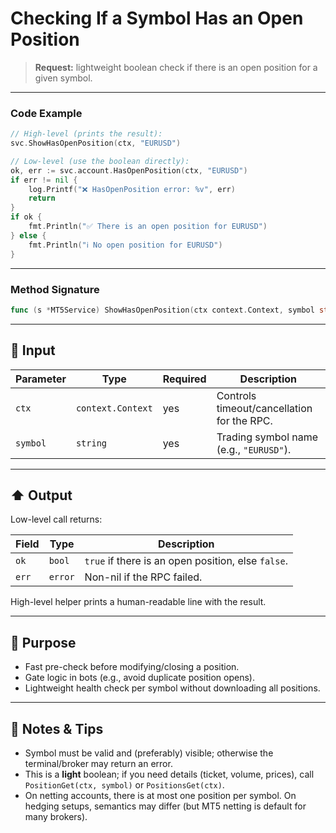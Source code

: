 # Checking If a Symbol Has an Open Position

> **Request:** lightweight boolean check if there is an open position for a given symbol.

---

### Code Example

```go
// High-level (prints the result):
svc.ShowHasOpenPosition(ctx, "EURUSD")

// Low-level (use the boolean directly):
ok, err := svc.account.HasOpenPosition(ctx, "EURUSD")
if err != nil {
    log.Printf("❌ HasOpenPosition error: %v", err)
    return
}
if ok {
    fmt.Println("✅ There is an open position for EURUSD")
} else {
    fmt.Println("ℹ️ No open position for EURUSD")
}
```

---

### Method Signature

```go
func (s *MT5Service) ShowHasOpenPosition(ctx context.Context, symbol string)
```

---

## 🔽 Input

| Parameter | Type              | Required | Description                                |
| --------- | ----------------- | -------- | ------------------------------------------ |
| `ctx`     | `context.Context` | yes      | Controls timeout/cancellation for the RPC. |
| `symbol`  | `string`          | yes      | Trading symbol name (e.g., `"EURUSD"`).    |

---

## ⬆️ Output

Low-level call returns:

| Field | Type    | Description                                        |
| ----- | ------- | -------------------------------------------------- |
| `ok`  | `bool`  | `true` if there is an open position, else `false`. |
| `err` | `error` | Non-nil if the RPC failed.                         |

High-level helper prints a human-readable line with the result.

---

## 🎯 Purpose

* Fast pre-check before modifying/closing a position.
* Gate logic in bots (e.g., avoid duplicate position opens).
* Lightweight health check per symbol without downloading all positions.

---

## 🧩 Notes & Tips

* Symbol must be valid and (preferably) visible; otherwise the terminal/broker may return an error.
* This is a **light** boolean; if you need details (ticket, volume, prices), call `PositionGet(ctx, symbol)` or `PositionsGet(ctx)`.
* On netting accounts, there is at most one position per symbol. On hedging setups, semantics may differ (but MT5 netting is default for many brokers).
